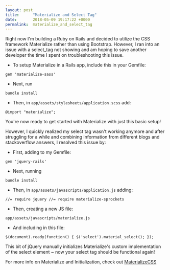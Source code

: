 ```yaml
---
layout: post
title:      "Materialize and Select Tag"
date:       2018-05-09 19:17:22 +0000
permalink:  materialize_and_select_tag
---
```


Right now I'm building a Ruby on Rails and decided to utilize the CSS framework Materialize rather than using Bootstrap. However, I ran into an issue with a select_tag not showing and am hoping to save another developer the time I spent on troubleshooting this issue. 

* To setup Materialize in a Rails app, include this in your Gemfile:

`gem 'materialize-sass'`

* Next, run

`bundle install`

* Then, in `app/assets/stylesheets/application.scss` add:

`@import "materialize";`

You're now ready to get started with Materialize with just this basic setup!

However, I quickly realized my select tag wasn't working anymore and after struggling for a while and combining information from different blogs and stackoverflow answers, I resolved this issue by:

* First, adding to my Gemfile:

`gem 'jquery-rails'`

* Next, running

`bundle install`

* Then, in `app/assets/javascripts/application.js` adding:

`//= require jquery
//= require materialize-sprockets`

* Then, creating a new JS file:

`app/assets/javascripts/materialize.js`

* And including in this file:

`$(document).ready(function() {
  $('select').material_select();
});`

This bit of jQuery manually initializes Materialize's custom implementation of the select element ~ now your select tag should be functional again! 

For more info on Materialize and Initialization, check out [MaterializeCSS](https://materializecss.com/forms.html#select-initialization)



